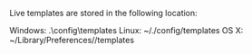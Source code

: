 Live templates are stored in the following location:

Windows: <your home directory>\.<product name><version number>\config\templates
Linux: ~/.<product name><version number>/config/templates
OS X: ~/Library/Preferences/<product name><version number>/templates